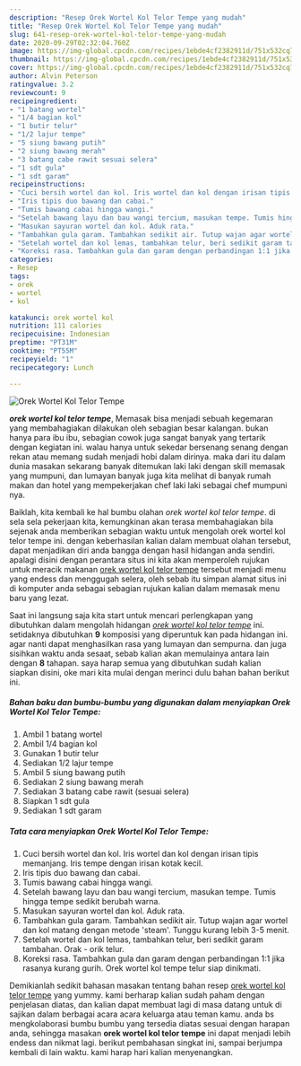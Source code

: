 ```yaml
---
description: "Resep Orek Wortel Kol Telor Tempe yang mudah"
title: "Resep Orek Wortel Kol Telor Tempe yang mudah"
slug: 641-resep-orek-wortel-kol-telor-tempe-yang-mudah
date: 2020-09-29T02:32:04.760Z
image: https://img-global.cpcdn.com/recipes/1ebde4cf2382911d/751x532cq70/orek-wortel-kol-telor-tempe-foto-resep-utama.jpg
thumbnail: https://img-global.cpcdn.com/recipes/1ebde4cf2382911d/751x532cq70/orek-wortel-kol-telor-tempe-foto-resep-utama.jpg
cover: https://img-global.cpcdn.com/recipes/1ebde4cf2382911d/751x532cq70/orek-wortel-kol-telor-tempe-foto-resep-utama.jpg
author: Alvin Peterson
ratingvalue: 3.2
reviewcount: 9
recipeingredient:
- "1 batang wortel"
- "1/4 bagian kol"
- "1 butir telur"
- "1/2 lajur tempe"
- "5 siung bawang putih"
- "2 siung bawang merah"
- "3 batang cabe rawit sesuai selera"
- "1 sdt gula"
- "1 sdt garam"
recipeinstructions:
- "Cuci bersih wortel dan kol. Iris wortel dan kol dengan irisan tipis memanjang. Iris tempe dengan irisan kotak kecil."
- "Iris tipis duo bawang dan cabai."
- "Tumis bawang cabai hingga wangi."
- "Setelah bawang layu dan bau wangi tercium, masukan tempe. Tumis hingga tempe sedikit berubah warna."
- "Masukan sayuran wortel dan kol. Aduk rata."
- "Tambahkan gula garam. Tambahkan sedikit air. Tutup wajan agar wortel dan kol matang dengan metode &#39;steam&#39;. Tunggu kurang lebih 3-5 menit."
- "Setelah wortel dan kol lemas, tambahkan telur, beri sedikit garam tambahan. Orak - orik telur."
- "Koreksi rasa. Tambahkan gula dan garam dengan perbandingan 1:1 jika rasanya kurang gurih. Orek wortel kol tempe telur siap dinikmati."
categories:
- Resep
tags:
- orek
- wortel
- kol

katakunci: orek wortel kol 
nutrition: 111 calories
recipecuisine: Indonesian
preptime: "PT31M"
cooktime: "PT55M"
recipeyield: "1"
recipecategory: Lunch

---
```



![Orek Wortel Kol Telor Tempe](https://img-global.cpcdn.com/recipes/1ebde4cf2382911d/751x532cq70/orek-wortel-kol-telor-tempe-foto-resep-utama.jpg)

<b><i>orek wortel kol telor tempe</i></b>, Memasak bisa menjadi sebuah kegemaran yang membahagiakan dilakukan oleh sebagian besar kalangan. bukan hanya para ibu ibu, sebagian cowok juga sangat banyak yang tertarik dengan kegiatan ini. walau hanya untuk sekedar bersenang senang dengan rekan atau memang sudah menjadi hobi dalam dirinya. maka dari itu dalam dunia masakan sekarang banyak ditemukan laki laki dengan skill memasak yang mumpuni, dan lumayan banyak juga kita melihat di banyak rumah makan dan hotel yang mempekerjakan chef laki laki sebagai chef mumpuni nya.

Baiklah, kita kembali ke hal bumbu olahan <i>orek wortel kol telor tempe</i>. di sela sela pekerjaan kita, kemungkinan akan terasa membahagiakan bila sejenak anda memberikan sebagian waktu untuk mengolah orek wortel kol telor tempe ini. dengan keberhasilan kalian dalam membuat olahan tersebut, dapat menjadikan diri anda bangga dengan hasil hidangan anda sendiri. apalagi disini dengan perantara situs ini kita akan memperoleh rujukan untuk meracik makanan <u>orek wortel kol telor tempe</u> tersebut menjadi menu yang endess dan menggugah selera, oleh sebab itu simpan alamat situs ini di komputer anda sebagai sebagian rujukan kalian dalam memasak menu baru yang lezat.




Saat ini langsung saja kita start untuk mencari perlengkapan yang dibutuhkan dalam mengolah hidangan <u><i>orek wortel kol telor tempe</i></u> ini. setidaknya dibutuhkan <b>9</b> komposisi yang diperuntuk kan pada hidangan ini. agar nanti dapat menghasilkan rasa yang lumayan dan sempurna. dan juga sisihkan waktu anda sesaat, sebab kalian akan memulainya antara lain dengan <b>8</b> tahapan. saya harap semua yang dibutuhkan sudah kalian siapkan disini, oke mari kita mulai dengan merinci dulu bahan bahan berikut ini.

<!--inarticleads1-->

##### Bahan baku dan bumbu-bumbu yang digunakan dalam menyiapkan Orek Wortel Kol Telor Tempe:

1. Ambil 1 batang wortel
1. Ambil 1/4 bagian kol
1. Gunakan 1 butir telur
1. Sediakan 1/2 lajur tempe
1. Ambil 5 siung bawang putih
1. Sediakan 2 siung bawang merah
1. Sediakan 3 batang cabe rawit (sesuai selera)
1. Siapkan 1 sdt gula
1. Sediakan 1 sdt garam




<!--inarticleads2-->

##### Tata cara menyiapkan Orek Wortel Kol Telor Tempe:

1. Cuci bersih wortel dan kol. Iris wortel dan kol dengan irisan tipis memanjang. Iris tempe dengan irisan kotak kecil.
1. Iris tipis duo bawang dan cabai.
1. Tumis bawang cabai hingga wangi.
1. Setelah bawang layu dan bau wangi tercium, masukan tempe. Tumis hingga tempe sedikit berubah warna.
1. Masukan sayuran wortel dan kol. Aduk rata.
1. Tambahkan gula garam. Tambahkan sedikit air. Tutup wajan agar wortel dan kol matang dengan metode &#39;steam&#39;. Tunggu kurang lebih 3-5 menit.
1. Setelah wortel dan kol lemas, tambahkan telur, beri sedikit garam tambahan. Orak - orik telur.
1. Koreksi rasa. Tambahkan gula dan garam dengan perbandingan 1:1 jika rasanya kurang gurih. Orek wortel kol tempe telur siap dinikmati.




Demikianlah sedikit bahasan masakan tentang bahan resep <u>orek wortel kol telor tempe</u> yang yummy. kami berharap kalian sudah paham dengan penjelasan diatas, dan kalian dapat membuat lagi di masa datang untuk di sajikan dalam berbagai acara acara keluarga atau teman kamu. anda bs mengkolaborasi bumbu bumbu yang tersedia diatas sesuai dengan harapan anda, sehingga masakan <b>orek wortel kol telor tempe</b> ini dapat menjadi lebih endess dan nikmat lagi. berikut pembahasan singkat ini, sampai berjumpa kembali di lain waktu. kami harap hari kalian menyenangkan.
